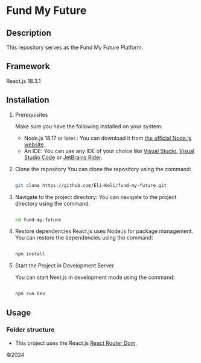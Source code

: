 # Fund My Future

## Description

This repository serves as the Fund My Future Platform.

## Framework

React.js 18.3.1

## Installation

1. Prerequisites

   Make sure you have the following installed on your system:

   - Node.js 18.17 or later.: You can download it from [the official Node.js website](https://nodejs.org/en).
   - An IDE: You can use any IDE of your choice like [Visual Studio](https://visualstudio.microsoft.com/), [Visual Studio Code](https://code.visualstudio.com/) or [JetBrains Rider](https://www.jetbrains.com/rider/).

2. Clone the repository
   You can clone the repository using the command:

   ```bash

   git clone https://github.com/Eli-Keli/fund-my-future.git

   ```

3. Navigate to the project directory:
   You can navigate to the project directory using the command:

   ```bash

   cd fund-my-future

   ```

3. Restore dependencies
   React.js uses Node.js for package management. You can restore the dependencies using the command:

   ```bash

   npm install

   ```

4. Start the Project in Development Server

   You can start Next.js in development mode using the command:

   ```bash

   npm run dev

   ```

## Usage

### Folder structure

- This project uses the React.js [React Router Dom](https://reactrouter.com/en/main).

&copy;2024

